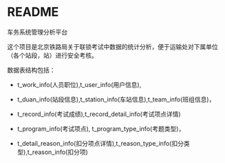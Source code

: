 # README

车务系统管理分析平台

这个项目是北京铁路局关于联锁考试中数据的统计分析，便于运输处对下属单位（各个站段，站）进行安全考核。

数据表结构包括：

* t_work_info(人员职位),t_user_info(用户信息),

* t_duan_info(站段信息),t_station_info(车站信息),t_team_info(班组信息)，

* t_record_info(考试成绩),t_record_detail_info(考试项点详情)

* t_program_info(考试项点), t_program_type_info(考题类型)，

* t_detail_reason_info(扣分项点详情),t_reason_type_info(扣分类型),t_reason_info(扣分项)
